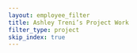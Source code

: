 ```yaml
---
layout: employee_filter
title: Ashley Treni’s Project Work
filter_type: project
skip_index: true
---
```


